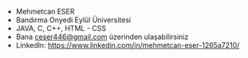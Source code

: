 - Mehmetcan ESER
- Bandırma Onyedi Eylül Üniversitesi
- JAVA, C, C++, HTML - CSS
- Bana ceser446@gmail.com üzerinden ulaşabilirsiniz
- Linkedln: https://www.linkedin.com/in/mehmetcan-eser-1265a7210/

<!---
mces58/mces58 is a ✨ special ✨ repository because its `README.md` (this file) appears on your GitHub profile.
You can click the Preview link to take a look at your changes.
--->
